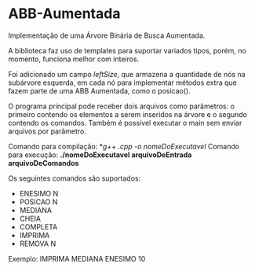 ABB-Aumentada
=============

Implementação de uma Árvore Binária de Busca Aumentada.

A biblioteca faz uso de templates para suportar variados tipos, porém, no momento, funciona melhor
com inteiros.

Foi adicionado um campo *leftSize*, que armazena a quantidade de nós na subárvore esquerda, em cada
nó para implementar métodos extra que fazem parte de uma ABB Aumentada, como o posicao().

O programa principal pode receber dois arquivos como parâmetros: o primeiro contendo os elementos
a serem inseridos na árvore e o segundo contendo os comandos. Também é possível executar o main
sem enviar arquivos por parâmetro.

Comando para compilação: **g++ *.cpp -o nomeDoExecutavel**
Comando para execução: **./nomeDoExecutavel arquivoDeEntrada arquivoDeComandos**

Os seguintes comandos são suportados:
* ENESIMO N
* POSICAO N
* MEDIANA
* CHEIA
* COMPLETA
* IMPRIMA
* REMOVA N

Exemplo:
IMPRIMA
MEDIANA
ENESIMO 10
